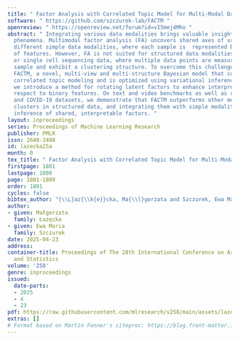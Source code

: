 ```yaml
---
title: " Factor Analysis with Correlated Topic Model for Multi-Modal Data "
software: " https://github.com/szczurek-lab/FACTM "
openreview: " https://openreview.net/forum?id=vI5mej4Mho "
abstract: " Integrating various data modalities brings valuable insights into underlying
  phenomena. Multimodal factor analysis (FA) uncovers shared axes of variation underlying
  different simple data modalities, where each sample is  represented by a vector
  of features. However, FA is not suited for structured data modalities, such as text
  or single cell sequencing data, where multiple data points are measured per each
  sample and exhibit a clustering structure. To overcome this challenge, we introduce
  FACTM, a novel, multi-view and multi-structure Bayesian model that combines FA with
  correlated topic modeling and is optimized using variational inference. Additionally,
  we introduce a method for rotating latent factors to enhance interpretability with
  respect to binary features. On text and video benchmarks as well as real-world music
  and COVID-19 datasets, we demonstrate that FACTM outperforms other methods in identifying
  clusters in structured data, and integrating them with simple modalities via the
  inference of shared, interpretable factors. "
layout: inproceedings
series: Proceedings of Machine Learning Research
publisher: PMLR
issn: 2640-3498
id: lazecka25a
month: 0
tex_title: " Factor Analysis with Correlated Topic Model for Multi-Modal Data "
firstpage: 1801
lastpage: 1809
page: 1801-1809
order: 1801
cycles: false
bibtex_author: "{\\L}az{\\k{e}}cka, Ma{\\l}gorzata and Szczurek, Ewa Maria"
author:
- given: Małgorzata
  family: Łazęcka
- given: Ewa Maria
  family: Szczurek
date: 2025-04-23
address:
container-title: Proceedings of The 28th International Conference on Artificial Intelligence
  and Statistics
volume: '258'
genre: inproceedings
issued:
  date-parts:
  - 2025
  - 4
  - 23
pdf: https://raw.githubusercontent.com/mlresearch/v258/main/assets/lazecka25a/lazecka25a.pdf
extras: []
# Format based on Martin Fenner's citeproc: https://blog.front-matter.io/posts/citeproc-yaml-for-bibliographies/
---
```

